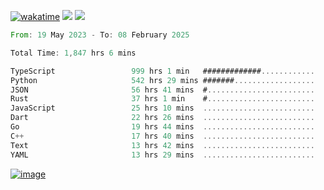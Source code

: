 [![wakatime](https://wakatime.com/badge/user/00eead22-fb14-4dd0-ab8a-3625cafbd50d.svg)](https://wakatime.com/@00eead22-fb14-4dd0-ab8a-3625cafbd50d)
![](https://komarev.com/ghpvc/?username=flatypus)
![](https://pixel.flatypus.me/flatypus?type=tracker)
<!--START_SECTION:waka-->

```rust
From: 19 May 2023 - To: 08 February 2025

Total Time: 1,847 hrs 6 mins

TypeScript                 999 hrs 1 min   #############............   53.83 %
Python                     542 hrs 29 mins #######..................   29.23 %
JSON                       56 hrs 41 mins  #........................   03.05 %
Rust                       37 hrs 1 min    #........................   02.00 %
JavaScript                 25 hrs 10 mins  .........................   01.36 %
Dart                       22 hrs 26 mins  .........................   01.21 %
Go                         19 hrs 44 mins  .........................   01.06 %
C++                        17 hrs 40 mins  .........................   00.95 %
Text                       13 hrs 42 mins  .........................   00.74 %
YAML                       13 hrs 29 mins  .........................   00.73 %
```

<!--END_SECTION:waka-->
[<img alt="image" src="https://github.com/flatypus/flatypus/assets/68029599/0a302dc1-501c-43a0-ae8d-37ec4817f3bd">](https://flatypus.me)

